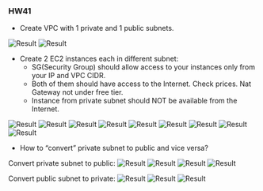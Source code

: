 ### HW41

- Create VPC with 1 private and 1 public subnets.

![Result](https://i.ibb.co/bHxnj07/VPC.jpg)
![Result](https://i.ibb.co/bbnD605/Subnets.jpg)

- Create 2 EC2 instances each in different subnet:
  - SG(Security Group) should allow access to your instances only from your IP and VPC CIDR.
  - Both of them should have access to the Internet. Check prices. Nat Gateway not under free tier.
  - Instance from private subnet should NOT be available from the Internet.

![Result](https://i.ibb.co/gZ5NSW5/Internet-GW.jpg)
![Result](https://i.ibb.co/PDgwcxq/NAT-GW.jpg)
![Result](https://i.ibb.co/4m89LYT/Security-Groups.jpg)
![Result](https://i.ibb.co/SDjBm10/SG-Inbound-rules.jpg)
![Result](https://i.ibb.co/Rz9wDYf/SG-Outbound-rules.jpg)
![Result](https://i.ibb.co/J3nRgtd/Route-tables.jpg)
![Result](https://i.ibb.co/Tmsyvy6/Instance-with-private-subnet.jpg)
![Result](https://i.ibb.co/vQ9FYRH/Instance-with-public-subnet.jpg)
![Result](https://i.ibb.co/vzqPg57/Connect-instance.jpg)


- How to “convert” private subnet to public and vice versa?

Convert private subnet to public:
![Result](https://i.ibb.co/4PVRyYr/IGW-private-subnet.jpg)
![Result](https://i.ibb.co/KKt9s4N/Routes-private-subnet.jpg)
![Result](https://i.ibb.co/Y3xyyrs/Private-with-Elastic-IP.jpg)
![Result](https://i.ibb.co/fn2JQqF/Connect-o-instance.jpg)

Convert public subnet to private:
![Result](https://i.ibb.co/mByW8kC/NAT-GW-public-subnet.jpg)
![Result](https://i.ibb.co/vw52vgT/Routes-public-subnet.jpg)
![Result](https://i.ibb.co/7pS0qv0/Instance-settings.jpg)
